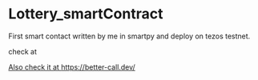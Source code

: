 # Lottery_smartContract
First smart contact written by me in smartpy and deploy on tezos testnet.

check at <a href= "https://jakartanet.tzkt.io/KT1QeeVvaf9VXcB9e5FCKuByBRJb6ubwWCYg/operations/" >

Also check it at https://better-call.dev/
